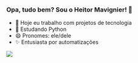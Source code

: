 ### Opa, tudo bem? Sou o Heitor Mavignier! 👋

- 🔭 Hoje eu trabalho com projetos de tecnologia
- 🌱 Estudando Python
- 😄 Pronomes: ele/dele
- ✨ Entusiasta por automatizações

<picture>
  <source
    srcset="https://github-readme-stats.vercel.app/api?username=heitormavignier&show_icons=true&theme=gruvbox"
    media="(prefers-color-scheme: gruvbox)"
  />
  <source
    srcset="https://github-readme-stats.vercel.app/api?username=heitormavignier&show_icons=true"
    media="(prefers-color-scheme: light), (prefers-color-scheme: no-preference)"
  />
  <img src="https://github-readme-stats.vercel.app/api?username=heitormavignier&show_icons=true" />
</picture>

<!--
**HeitorMavignier/heitormavignier** is a ✨ _special_ ✨ repository because its `README.md` (this file) appears on your GitHub profile.

Here are some ideas to get you started:

- 🔭 I’m currently working on ...
- 🌱 I’m currently learning ...
- 👯 I’m looking to collaborate on ...
- 🤔 I’m looking for help with ...
- 💬 Ask me about ...
- 📫 How to reach me: ...
- 😄 Pronouns: ...
- ⚡ Fun fact: ...
-->
